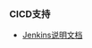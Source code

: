 ### CICD支持

* [Jenkins说明文档](https://github.com/bxxfighting/darling/blob/master/jenkinsfile/JENKINS.md)
